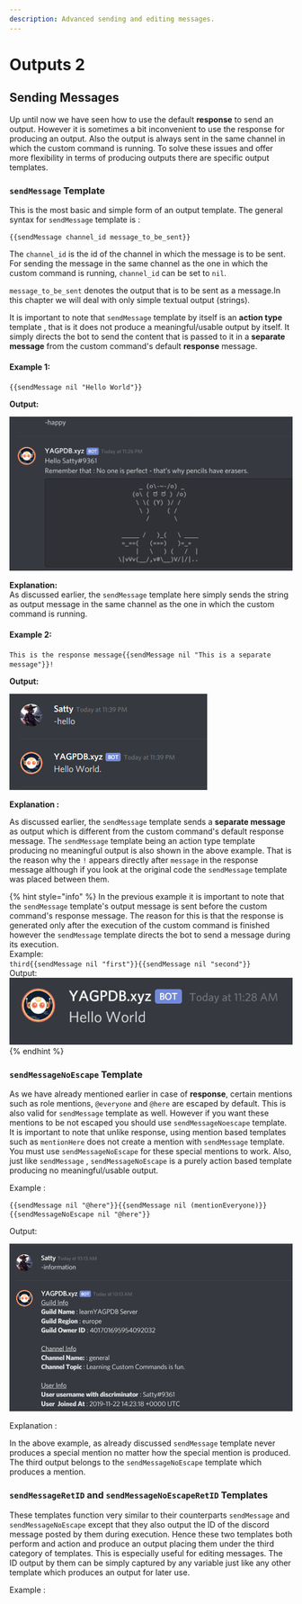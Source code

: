 ```yaml
---
description: Advanced sending and editing messages.
---
```


# Outputs 2

## Sending Messages

Up until now we have seen how to use the default **response** to send an output. However it is sometimes a bit inconvenient to use the response for producing an output. Also the output is always sent in the same channel in which the custom command is running. To solve these issues and offer more flexibility in terms of producing outputs there are specific output templates.

### `sendMessage` Template

This is the most basic and simple form of an output template. The general syntax for `sendMessage` template is :

```text
{{sendMessage channel_id message_to_be_sent}}
```

The `channel_id` is the id of the channel in which the message is to be sent. For sending the message in the same channel as the one in which the custom command is running, `channel_id` can be set to `nil`.

`message_to_be_sent` denotes the output that is to be sent as a message.In this chapter we will deal with only simple textual output \(strings\).   
  
It is important to note that `sendMessage` template by itself is an **action type** template , that is it does not produce a meaningful/usable output by itself. It simply directs the bot to send the content that is passed to it in a **separate message** from the custom command's default **response** message.

#### Example 1:

`{{sendMessage nil "Hello World"}}`  
  
**Output:**

![](../.gitbook/assets/image%20%2817%29.png)

**Explanation:**  
As discussed earlier, the `sendMessage` template here simply sends the string as output message in the same channel as the one in which the custom command is running.

#### Example 2:

`This is the response message{{sendMessage nil "This is a separate message"}}!`

**Output:**  


![](../.gitbook/assets/image%20%287%29.png)

**Explanation :**  
  
As discussed earlier, the `sendMessage` template sends a **separate message** as output which is different from the custom command's default response message. The `sendMessage` template being an action type template producing no meaningful output is also shown in the above example. That is the reason why the `!` appears directly after `message` in the response message although if you look at the original code the `sendMessage` template was placed between them.

{% hint style="info" %}
In the previous example it is important to note that the `sendMessage` template's output message is sent before the custom command's response message. The reason for this is that the response is generated only after the execution of the custom command is finished however the `sendMessage` template directs the bot to send a message during its execution.  
Example:   
`third{{sendMessage nil "first"}}{{sendMessage nil "second"}}`  
Output:  
 ![](../.gitbook/assets/image%20%2816%29.png)
{% endhint %}



### `sendMessageNoEscape` Template

As we have already mentioned earlier in case of **response**, certain mentions such as role mentions, `@everyone` and `@here` are escaped by default. This is also valid for `sendMessage` template as well. However if you want these mentions to be not escaped you should use `sendMessageNoescape` template. It is important to note that unlike response, using mention based templates such as `mentionHere` does not create a mention with `sendMessage` template. You must use `sendMessageNoEscape` for these special mentions to work. Also, just like `sendMessage` , `sendMessageNoEscape` is a purely action based template producing no meaningful/usable output.  
  
Example :

```text
{{sendMessage nil "@here"}}{{sendMessage nil (mentionEveryone)}}
{{sendMessageNoEscape nil "@here"}}
```

Output:

![](../.gitbook/assets/image%20%284%29.png)

Explanation :

In the above example, as already discussed `sendMessage` template never produces a special mention no matter how the special mention is produced. The third output belongs to the `sendMessageNoEscape` template which produces a mention.



### `sendMessageRetID` and `sendMessageNoEscapeRetID` Templates

These templates function very similar  to their counterparts `sendMessage` and `sendMessageNoEscape` except that they also output the ID of the discord message posted by them during execution. Hence these two templates both perform and action and produce an output placing them under the third category of templates. This is especially useful for editing messages. The ID output by them can be simply captured by any variable just like any other template which produces an output for later use.

Example :



